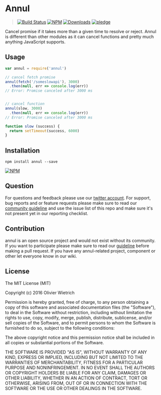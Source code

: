 # Annul

  > [![Build Status](https://travis-ci.org/bredele/annul.svg?branch=master)](https://travis-ci.org/bredele/annul)
  [![NPM](https://img.shields.io/npm/v/annul.svg)](https://www.npmjs.com/package/annul)
  [![Downloads](https://img.shields.io/npm/dm/annul.svg)](http://npm-stat.com/charts.html?package=annul)
  [![pledge](https://bredele.github.io/contributing-guide/community-pledge.svg)](https://github.com/bredele/contributing-guide/blob/master/guidelines.md)


Cancel promise if it takes more than a given time to resolve or reject. Annul is different than other modules as it can cancel functions and pretty much anything JavaScript supports.

## Usage

```js
var annul = require('annul')

// cancel fetch promise
annul(fetch('/someslowapi'), 3000)
  .then(null, err => console.log(err))
// Error: Promise canceled after 3000 ms


// cancel function
annul(slow, 3000)
  .then(null, err => console.log(err))
// Error: Promise canceled after 3000 ms

function slow (success) {
  return setTimeout(success, 6000)
}

```


## Installation

```shell
npm install annul --save
```

[![NPM](https://nodei.co/npm/annul.png)](https://nodei.co/npm/annul/)


## Question

For questions and feedback please use our [twitter account](https://twitter.com/bredeleca). For support, bug reports and or feature requests please make sure to read our
<a href="https://github.com/bredele/contributing-guide/blob/master/guidelines.md" target="_blank">community guideline</a> and use the issue list of this repo and make sure it's not present yet in our reporting checklist.

## Contribution

annul is an open source project and would not exist without its community. If you want to participate please make sure to read our <a href="https://github.com/bredele/contributing-guide/blob/master/guidelines.md" target="_blank">guideline</a> before making a pull request. If you have any annul-related project, component or other let everyone know in our wiki.

## License

The MIT License (MIT)

Copyright (c) 2016 Olivier Wietrich

Permission is hereby granted, free of charge, to any person obtaining a copy
of this software and associated documentation files (the "Software"), to deal
in the Software without restriction, including without limitation the rights
to use, copy, modify, merge, publish, distribute, sublicense, and/or sell
copies of the Software, and to permit persons to whom the Software is
furnished to do so, subject to the following conditions:

The above copyright notice and this permission notice shall be included in all
copies or substantial portions of the Software.

THE SOFTWARE IS PROVIDED "AS IS", WITHOUT WARRANTY OF ANY KIND, EXPRESS OR
IMPLIED, INCLUDING BUT NOT LIMITED TO THE WARRANTIES OF MERCHANTABILITY,
FITNESS FOR A PARTICULAR PURPOSE AND NONINFRINGEMENT. IN NO EVENT SHALL THE
AUTHORS OR COPYRIGHT HOLDERS BE LIABLE FOR ANY CLAIM, DAMAGES OR OTHER
LIABILITY, WHETHER IN AN ACTION OF CONTRACT, TORT OR OTHERWISE, ARISING FROM,
OUT OF OR IN CONNECTION WITH THE SOFTWARE OR THE USE OR OTHER DEALINGS IN THE
SOFTWARE.
